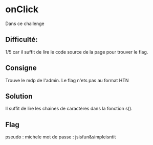 # onClick

Dans ce challenge

## Difficulté: 
1/5 car il suffit de lire le code source de la page pour trouver le flag.

## Consigne
Trouve le mdp de l'admin. Le flag n'ets pas au format HTN

## Solution
Il suffit de lire les chaines de caractères dans la fonction s().

## Flag
pseudo : michele
mot de passe : jsisfun&simpleisntit
